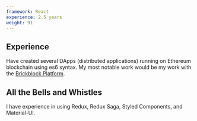 ```yaml
---
framework: React
experience: 2.5 years
weight: 91
---
```


## Experience
Have created several DApps (distributed applications) running on Ethereum blockchain using es6 syntax. My most notable work would be my work with the [Brickblock Platform](https://portal.brickblock.re).

## All the Bells and Whistles
I have experience in using Redux, Redux Saga, Styled Components, and Material-UI.